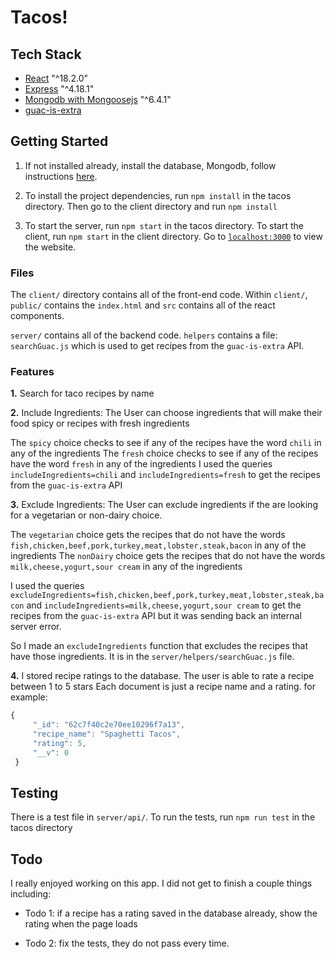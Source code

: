 # Tacos!

## Tech Stack

- [React](https://reactjs.org/) "^18.2.0"
- [Express](https://expressjs.com/) "^4.18.1"
- [Mongodb with Mongoosejs](https://mongoosejs.com/) "^6.4.1"
- [guac-is-extra](https://github.com/madeintandem/guac-is-extra)

## Getting Started

1. If not installed already, install the database, Mongodb, follow instructions [here](https://www.mongodb.com/docs/manual/administration/install-community/).

2. To install the project dependencies, run `npm install` in the tacos directory. Then go to the client directory and run `npm install`

3. To start the server, run `npm start` in the tacos directory. To start the client, run `npm start` in the client directory. Go to [`localhost:3000`](http://localhost:3000) to view the website.

### Files

The `client/` directory contains all of the front-end code. Within `client/`, `public/` contains the `index.html` and `src` contains all of the react components.

`server/` contains all of the backend code. `helpers` contains a file: `searchGuac.js` which is used to get recipes from the `guac-is-extra` API.

### Features

**1.** Search for taco recipes by name

**2.** Include Ingredients: The User can choose ingredients that will make their food spicy or recipes with fresh ingredients

The `spicy` choice checks to see if any of the recipes have the word `chili` in any of the ingredients
The `fresh` choice checks to see if any of the recipes have the word `fresh` in any of the ingredients
I used the queries `includeIngredients=chili` and `includeIngredients=fresh` to get the recipes from the `guac-is-extra` API

**3.** Exclude Ingredients: The User can exclude ingredients if the are looking for a vegetarian or non-dairy choice.

The `vegetarian` choice gets the recipes that do not have the words `fish,chicken,beef,pork,turkey,meat,lobster,steak,bacon` in any of the ingredients
The `nonDairy` choice gets the recipes that do not have the words `milk,cheese,yogurt,sour cream` in any of the ingredients

I used the queries `excludeIngredients=fish,chicken,beef,pork,turkey,meat,lobster,steak,bacon` and `includeIngredients=milk,cheese,yogurt,sour cream` to get the recipes from the `guac-is-extra` API but it was sending back an internal server error.

So I made an `excludeIngredients` function that excludes the recipes that have those ingredients. It is in the `server/helpers/searchGuac.js` file.

**4.** I stored recipe ratings to the database. The user is able to rate a recipe between 1 to 5 stars
Each document is just a recipe name and a rating. for example:

```javascript
{
     "_id": "62c7f40c2e70ee10296f7a13",
     "recipe_name": "Spaghetti Tacos",
     "rating": 5,
     "__v": 0
 }
```

## Testing

There is a test file in `server/api/`. To run the tests, run `npm run test` in the tacos directory

## Todo

I really enjoyed working on this app. I did not get to finish a couple things including:

- Todo 1: if a recipe has a rating saved in the database already, show the rating when the page loads

- Todo 2: fix the tests, they do not pass every time.
